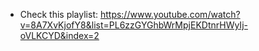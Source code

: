 - Check this playlist: https://www.youtube.com/watch?v=8A7XvKjofY8&list=PL6zzGYGhbWrMpjEKDtnrHWyIj-oVLKCYD&index=2